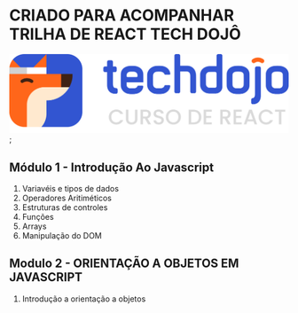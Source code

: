# CRIADO PARA ACOMPANHAR TRILHA DE REACT TECH DOJÔ 
![Logo Tech Dojo](./public/img/logo-techdojo.png);

## Módulo 1 - Introdução Ao Javascript
1. Variavéis e tipos de dados
2. Operadores Aritiméticos
3. Estruturas de controles
4. Funções
5. Arrays
6. Manipulação do DOM

## Modulo 2 - ORIENTAÇÃO A OBJETOS EM JAVASCRIPT
1. Introdução a orientação a objetos



